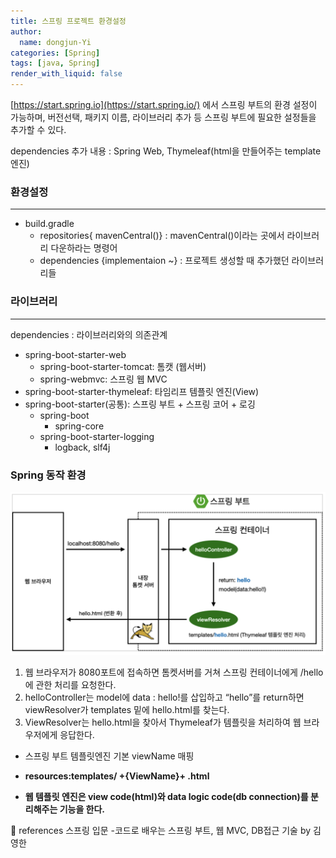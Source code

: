 ```yaml
---
title: 스프링 프로젝트 환경설정
author:
  name: dongjun-Yi
categories: [Spring]
tags: [java, Spring]
render_with_liquid: false
---
```

[https://start.spring.io](https://start.spring.io/) 에서 스프링 부트의 환경 설정이 가능하며, 버전선택, 패키지 이름, 라이브러리 추가 등 스프링 부트에 필요한 설정들을 추가할 수 있다.

dependencies 추가 내용 : Spring Web, Thymeleaf(html을 만들어주는 template 엔진)

### **환경설정**

---

- build.gradle
    - repositories{ mavenCentral()} : mavenCentral()이라는 곳에서 라이브러리 다운하라는 명령어
    - dependencies {implementaion ~} : 프로젝트 생성할 때 추가했던 라이브러리들

### **라이브러리**

---

dependencies : 라이브러리와의 의존관계

- spring-boot-starter-web
    - spring-boot-starter-tomcat: 톰캣 (웹서버)
    - spring-webmvc: 스프링 웹 MVC
- spring-boot-starter-thymeleaf: 타임리프 템플릿 엔진(View)
- spring-boot-starter(공통): 스프링 부트 + 스프링 코어 + 로깅
    - spring-boot
        - spring-core
    - spring-boot-starter-logging
        - logback, slf4j

### **Spring 동작 환경**

![Untitled.png](/assets/images/SpringProjectSetting/Untitled.png)

1. 웹 브라우저가 8080포트에 접속하면 톰켓서버를 거쳐 스프링 컨테이너에게 /hello에 관한 처리를 요청한다.
2. helloController는 model에 data : hello!를 삽입하고 “hello”를 return하면 viewResolver가 templates 밑에 hello.html를 찾는다.
3. ViewResolver는 hello.html을 찾아서 Thymeleaf가 템플릿을 처리하여 웹 브라우저에게 응답한다.
- 스프링 부트 템플릿엔진 기본 viewName 매핑
- **resources:templates/ +{ViewName}+ .html**

- **웹 템플릿 엔진은 view code(html)와 data logic code(db connection)를 분리해주는 기능을 한다.**

<aside>
📖 references 스프링 입문 -코드로 배우는 스프링 부트, 웹 MVC, DB접근 기술 by 김영한

</aside>